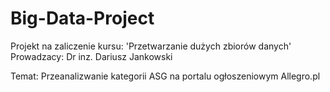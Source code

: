 # Big-Data-Project

Projekt na zaliczenie kursu: 'Przetwarzanie dużych zbiorów danych'
Prowadzacy: Dr inz. Dariusz Jankowski

Temat: Przeanalizwanie kategorii ASG na portalu ogłoszeniowym Allegro.pl
